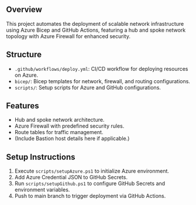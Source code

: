 ## Overview
This project automates the deployment of scalable network infrastructure using Azure Bicep and GitHub Actions, featuring a hub and spoke network topology with Azure Firewall for enhanced security.

## Structure

- `.github/workflows/deploy.yml`: CI/CD workflow for deploying resources on Azure.
- `bicep/`: Bicep templates for network, firewall, and routing configurations.
- `scripts/`: Setup scripts for Azure and GitHub configurations.

## Features

- Hub and spoke network architecture.
- Azure Firewall with predefined security rules.
- Route tables for traffic management.
- (Include Bastion host details here if applicable.)

## Setup Instructions

1. Execute `scripts/setupAzure.ps1` to initialize Azure environment.
2. Add Azure Credential JSON to GitHub Secrets.
3. Run `scripts/setupGithub.ps1` to configure GitHub Secrets and environment variables.
4. Push to main branch to trigger deployment via GitHub Actions.
